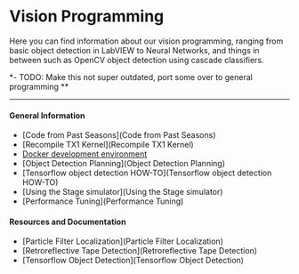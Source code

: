 #  Vision Programming #  

Here you can find information about our vision programming, ranging from basic object detection in LabVIEW to Neural Networks, and things in between such as OpenCV object detection using cascade classifiers.

*- TODO: Make this not super outdated, port some over to general programming **

--------------------------------------

####  General Information #### 
  - [Code from Past Seasons](Code from Past Seasons)
  - [Recompile TX1 Kernel](Recompile TX1 Kernel)
  - [Docker development environment](Docker)
  - [Object Detection Planning](Object Detection Planning)
  - [Tensorflow object detection HOW-TO](Tensorflow object detection HOW-TO)
  - [Using the Stage simulator](Using the Stage simulator)
  - [Performance Tuning](Performance Tuning)

####  Resources and Documentation #### 
  - [Particle Filter Localization](Particle Filter Localization)
  - [Retroreflective Tape Detection](Retroreflective Tape Detection)
  - [Tensorflow Object Detection](Tensorflow Object Detection)
